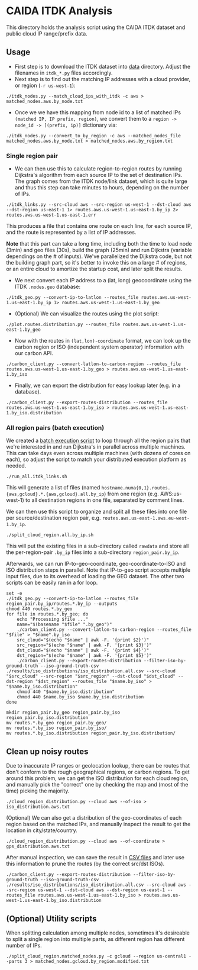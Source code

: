 # CAIDA ITDK Analysis

This directory holds the analysis script using the CAIDA ITDK dataset and public cloud IP range/prefix data.

## Usage

- First step is to download the ITDK dataset into [data](../data) directory. Adjust the filenames in `itdk_*.py` files accordingly.
- Next step is to find out the matching IP addresses with a cloud provider, or region (`-r us-west-1`):
```Shell
./itdk_nodes.py --match_cloud_ips_with_itdk -c aws > matched_nodes.aws.by_node.txt
```

- Once we we have this mapping from node id to a list of matched IPs `(matched IP, IP prefix, region)`, we convert them to a `region -> node_id -> [(prefix, ip)]` dictionary via:
```Shell
./itdk_nodes.py --convert_to_by_region -c aws --matched_nodes_file matched_nodes.aws.by_node.txt > matched_nodes.aws.by_region.txt
```

### Single region pair

- We can then use this to calculate region-to-region routes by running Dijkstra's algorithm from each source IP to the set of destination IPs. The graph comes from the ITDK node/link dataset, which is quite large and thus this step can take minutes to hours, depending on the number of IPs.
```Shell
./itdk_links.py --src-cloud aws --src-region us-west-1 --dst-cloud aws --dst-region us-east-1 1> routes.aws.us-west-1.us-east-1.by_ip 2> routes.aws.us-west-1.us-east-1.err
```
This produces a file that contains one route on each line, for each source IP, and the route is represented by a list of IP addresses.

**Note** that this part can take a long time, including both the time to load node (3min) and geo files (30s), build the graph (25min) and run Dijkstra (variable dependings on the # of inputs). We've parallelized the Dijkstra code, but not the building graph part, so it's better to invoke this on a large # of regions, or an entire cloud to amortize the startup cost, and later split the results.

- We next convert each IP address to a (lat, long) geocoordinate using the ITDK `.nodes.geo` database:
```Shell
./itdk_geo.py --convert-ip-to-latlon --routes_file routes.aws.us-west-1.us-east-1.by_ip 1> routes.aws.us-west-1.us-east-1.by_geo
```

- (Optional) We can visualize the routes using the plot script:
```Shell
./plot.routes.distribution.py --routes_file routes.aws.us-west-1.us-east-1.by_geo
```

- Now with the routes in `(lat,lon)-coordinate` format, we can look up the carbon region or ISO (independent system operator) information with our carbon API.
```Shell
./carbon_client.py --convert-latlon-to-carbon-region --routes_file routes.aws.us-west-1.us-east-1.by_geo > routes.aws.us-west-1.us-east-1.by_iso
```

- Finally, we can export the distribution for easy lookup later (e.g. in a database).
```Shell
./carbon_client.py --export-routes-distribution --routes_file routes.aws.us-west-1.us-east-1.by_iso > routes.aws.us-west-1.us-east-1.by_iso.distribution
```

### All region pairs (batch execution)

We created a [batch execution script](./run_all.itdk_links.sh) to loop through all the region pairs that we're interested in and run Dijkstra's in parallel across multiple machines.
This can take days even across multiple machines (with dozens of cores on each), so adjust the script to match your distributed execution platform as needed.
```Shell
./run_all.itdk_links.sh
```
This will generate a list of files (named `hostname.numa{0,1}.routes.{aws,gcloud}.*.{aws,gcloud}.all.by_ip`) from one region (e.g. AWS:us-west-1) to all destination regions in one file, separated by comment lines.

We can then use this script to organize and split all these files into one file per source/destination region pair, e.g. `routes.aws.us-east-1.aws.eu-west-1.by_ip`.
```Shell
./split_cloud_region.all.by_ip.sh
```
This will put the existing files in a sub-directory called `rawdata` and store all the per-region-pair `.by_ip` files into a sub-directory `region_pair.by_ip`.

Afterwards, we can run IP-to-geo-coordinate, geo-coordinate-to-ISO and ISO distribution steps in parallel.
Note that IP-to-geo script accepts multiple input files, due to its overhead of loading the GEO dataset. The other two scripts can be easily ran in a for loop.
```Shell
set -e
./itdk_geo.py --convert-ip-to-latlon --routes_file region_pair.by_ip/routes.*.by_ip --outputs
chmod 440 routes.*.by_geo
for file in routes.*.by_geo; do
    echo "Processing $file ..."
    name="$(basename "$file" ".by_geo")"
    ./carbon_client.py --convert-latlon-to-carbon-region --routes_file "$file" > "$name".by_iso
    src_cloud="$(echo "$name" | awk -F. '{print $2}')"
    src_region="$(echo "$name" | awk -F. '{print $3}')"
    dst_cloud="$(echo "$name" | awk -F. '{print $4}')"
    dst_region="$(echo "$name" | awk -F. '{print $5}')"
    ./carbon_client.py --export-routes-distribution --filter-iso-by-ground-truth --iso-ground-truth-csv ./results/iso_distributions/iso_distribution.all.csv --src-cloud "$src_cloud" --src-region "$src_region" --dst-cloud "$dst_cloud" --dst-region "$dst_region" --routes_file "$name.by_iso" > "$name.by_iso.distribution"
    chmod 440 "$name.by_iso.distribution"
    chmod 440 $name.by_iso $name.by_iso.distribution
done

mkdir region_pair.by_geo region_pair.by_iso region_pair.by_iso.distribution
mv routes.*.by_geo region_pair.by_geo/
mv routes.*.by_iso region_pair.by_iso/
mv routes.*.by_iso.distribution region_pair.by_iso.distribution/
```

## Clean up noisy routes

Due to inaccurate IP ranges or geolocation lookup, there can be routes that don't conform to the rough geographical regions, or carbon regions.
To get around this problem, we can get the ISO distribution for each cloud region, and manually pick the "correct" one by checking the map and (most of the time) picking the majority.
```Shell
./cloud_region_distribution.py --cloud aws --of-iso > iso_distribution.aws.txt
```

(Optional) We can also get a distribution of the geo-coordinates of each region based on the matched IPs, and manually inspect the result to get the location in city/state/country.
```Shell
./cloud_region_distribution.py --cloud aws --of-coordinate > gps_distribution.aws.txt
```

After manual inspection, we can save the result in [CSV files](./results/iso_distributions/) and later use this information to prune the routes (by the correct src/dst ISOs).
```Shell
./carbon_client.py --export-routes-distribution --filter-iso-by-ground-truth --iso-ground-truth-csv ./results/iso_distributions/iso_distribution.all.csv --src-cloud aws --src-region us-west-1 --dst-cloud aws --dst-region us-east-1 --routes_file routes.aws.us-west-1.us-east-1.by_iso > routes.aws.us-west-1.us-east-1.by_iso.distribution
```

## (Optional) Utility scripts
When splitting calculation among multiple nodes, sometimes it's desireable to split a single region into multiple parts, as different region has different number of IPs.
```Shell
./split_cloud_region.matched_nodes.py -c gcloud --region us-central1 --parts 3 > matched_nodes.gcloud.by_region.modified.txt
```